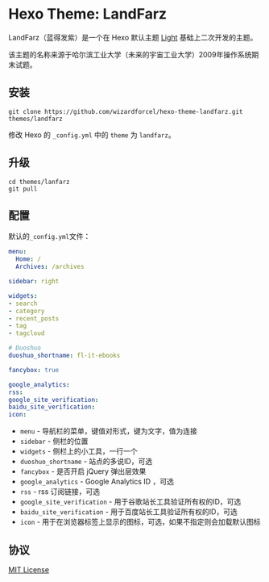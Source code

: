 # Hexo Theme: LandFarz

LandFarz（蓝得发紫）是一个在 Hexo 默认主题 [Light](https://github.com/hexojs/hexo-theme-light) 基础上二次开发的主题。

该主题的名称来源于哈尔滨工业大学（未来的宇宙工业大学）2009年操作系统期末试题。

## 安装

```
git clone https://github.com/wizardforcel/hexo-theme-landfarz.git themes/landfarz
```

修改 Hexo 的 `_config.yml` 中的 `theme` 为 `landfarz`。

## 升级

```
cd themes/lanfarz
git pull
```

## 配置

默认的`_config.yml`文件：

``` yaml
menu:
  Home: /
  Archives: /archives

sidebar: right

widgets:
- search
- category
- recent_posts
- tag
- tagcloud

# Duoshuo
duoshuo_shortname: fl-it-ebooks

fancybox: true

google_analytics:
rss: 
google_site_verification: 
baidu_site_verification: 
icon: 
```

+ `menu` - 导航栏的菜单，键值对形式，键为文字，值为连接
+ `sidebar` - 侧栏的位置
+ `widgets` - 侧栏上的小工具，一行一个
+ `duoshuo_shortname` - 站点的多说ID，可选
+ `fancybox` - 是否开启 jQuery 弹出层效果
+ `google_analytics` - Google Analytics ID ，可选
+ `rss` - rss 订阅链接，可选
+ `google_site_verification` - 用于谷歌站长工具验证所有权的ID，可选
+ `baidu_site_verification` - 用于百度站长工具验证所有权的ID，可选
+ `icon` - 用于在浏览器标签上显示的图标，可选，如果不指定则会加载默认图标

## 协议

[MIT License](LICENSE)